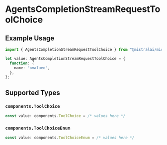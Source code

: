 # AgentsCompletionStreamRequestToolChoice

## Example Usage

```typescript
import { AgentsCompletionStreamRequestToolChoice } from "@mistralai/mistralai/models/components";

let value: AgentsCompletionStreamRequestToolChoice = {
  function: {
    name: "<value>",
  },
};
```

## Supported Types

### `components.ToolChoice`

```typescript
const value: components.ToolChoice = /* values here */
```

### `components.ToolChoiceEnum`

```typescript
const value: components.ToolChoiceEnum = /* values here */
```


